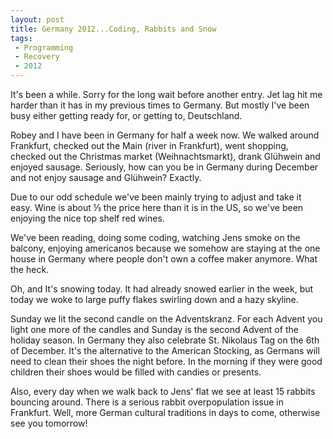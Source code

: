 ```yaml
---
layout: post
title: Germany 2012...Coding, Rabbits and Snow  
tags:
 - Programming
 - Recovery
 - 2012
---
```


It's been a while. Sorry for the long wait before another entry. Jet lag hit me harder than it has in my previous times to Germany.  But mostly I've been busy either getting ready for, or getting to, Deutschland.

Robey and I have been in Germany for half a week now.  We walked around Frankfurt, checked out the Main (river in Frankfurt), went shopping, checked out the Christmas market (Weihnachtsmarkt), drank Glühwein and enjoyed sausage.  Seriously, how can you be in Germany during December and not enjoy sausage and Glühwein?  Exactly.

Due to our odd schedule we've been mainly trying to adjust and take it easy.  Wine is about ⅓ the price here than it is in the US, so we've been enjoying the nice top shelf red wines.  

We've been reading, doing some coding, watching Jens smoke on the balcony, enjoying americanos because we somehow are staying at the one house in Germany where people don't own a coffee maker anymore.  What the heck.

Oh, and It's snowing today.  It had already snowed earlier in the week, but today we woke to large puffy flakes swirling down and a hazy skyline.  

Sunday we lit the second candle on the Adventskranz.  For each Advent you light one more of the candles and Sunday is the second Advent of the holiday season.  In Germany they also celebrate St. Nikolaus Tag on the 6th of December.  It's the alternative to the American Stocking, as Germans will need to clean their shoes the night before. In the morning if they were good children their shoes would be filled with candies or presents.           

Also, every day when we walk back to Jens' flat we see at least 15 rabbits bouncing around.  There is a serious rabbit overpopulation issue in Frankfurt.  Well, more German cultural traditions in days to come, otherwise see you tomorrow!
